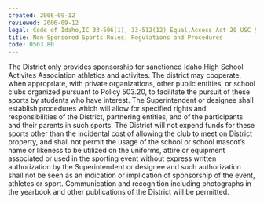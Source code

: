 ```yaml
---
created: 2006-09-12
reviewed: 2006-09-12
legal: Code of Idaho,IC 33-506(1), 33-512(12) Equal,Access Act 20 USC §§ 4071 to 4074,
title: Non-Sponsored Sports Rules, Regulations and Procedures
code: 0503.80
---
```



The District only provides sponsorship for sanctioned Idaho High School Activites Association athletics and activites. The district may cooperate, when appropriate, with private organizations, other public entities, or school clubs organized pursuant to Policy 503.20, to facilitate the pursuit of these sports by students who have interest. The Superintendent or designee shall establish procedures which will allow for specified rights and responsibilities of the District, partnering entities, and of the participants and their parents in such sports. The District will not expend funds for these sports other than the incidental cost of allowing the club to meet on District property, and shall not permit the usage of the school or school mascot’s name or likeness to be utilized on the uniforms, attire or equipment associated or used in the sporting event without express written authorization by the Superintendent or designee and such authorization shall not be seen as an indication or implication of sponsorship of the event, athletes or sport. Communication and recognition including photographs in the yearbook and other publications of the District will be permitted.

